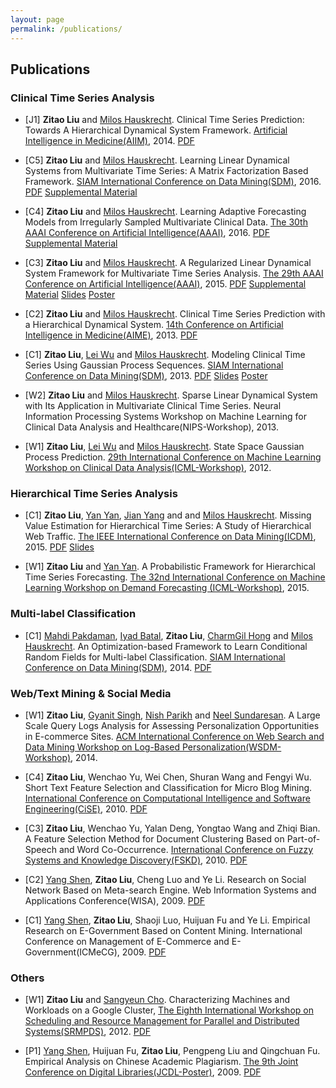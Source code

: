 ```yaml
---
layout: page
permalink: /publications/
---
```




## Publications

### Clinical Time Series Analysis
* [J1] **Zitao Liu** and [Milos Hauskrecht](http://people.cs.pitt.edu/~milos/). Clinical Time Series Prediction: Towards A Hierarchical Dynamical System Framework. [Artificial Intelligence in Medicine(AIIM)](http://www.journals.elsevier.com/artificial-intelligence-in-medicine/), 2014. <a href="{{ site.baseurl }}/download/aiim2014.pdf" class="button button-blue button-small">PDF</a>

* [C5] **Zitao Liu** and [Milos Hauskrecht](http://people.cs.pitt.edu/~milos/). Learning Linear Dynamical Systems from Multivariate Time Series: A Matrix Factorization Based Framework. [SIAM International Conference on Data Mining(SDM)](http://www.siam.org/meetings/sdm16/), 2016. <a href="" class="button button-blue button-small">PDF</a> <a href="" class="button button-blue button-small">Supplemental Material</a> 

* [C4] **Zitao Liu** and [Milos Hauskrecht](http://people.cs.pitt.edu/~milos/). Learning Adaptive Forecasting Models from Irregularly Sampled Multivariate Clinical Data. [The 30th AAAI Conference on Artificial Intelligence(AAAI)](http://www.aaai.org/Conferences/AAAI/aaai16.php), 2016. <a href="" class="button button-blue button-small">PDF</a> <a href="" class="button button-blue button-small">Supplemental Material</a> 


* [C3] **Zitao Liu** and [Milos Hauskrecht](http://people.cs.pitt.edu/~milos/). A Regularized Linear Dynamical System Framework for Multivariate Time Series Analysis. [The 29th AAAI Conference on Artificial Intelligence(AAAI)](http://www.aaai.org/Conferences/AAAI/aaai15.php), 2015. <a href="{{ site.baseurl }}/download/aaai2015.pdf" class="button button-blue button-small">PDF</a> <a href="{{ site.baseurl }}/download/aaai2015_sup.pdf" class="button button-blue button-small">Supplemental Material</a> <a href="{{ site.baseurl }}/download/aaai2015_slides.pdf" class="button button-blue button-small">Slides</a> <a href="{{ site.baseurl }}/download/aaai2015_poster.pdf" class="button button-blue button-small">Poster</a> 

* [C2] **Zitao Liu** and [Milos Hauskrecht](http://people.cs.pitt.edu/~milos/). Clinical Time Series Prediction with a Hierarchical Dynamical System. [14th Conference on Artificial Intelligence in Medicine(AIME)](http://www.aimedicine.info/aime13/), 2013. <a href="{{ site.baseurl }}/download/aime2013.pdf" class="button button-blue button-small">PDF</a>

* [C1] **Zitao Liu**, [Lei Wu](https://sites.google.com/site/wuleibig2/) and [Milos Hauskrecht](http://people.cs.pitt.edu/~milos/). Modeling Clinical Time Series Using Gaussian Process Sequences. [SIAM International Conference on Data Mining(SDM)](http://www.siam.org/meetings/sdm13/), 2013. <a href="{{ site.baseurl }}/download/sdm2013.pdf" class="button button-blue button-small">PDF</a> <a href="{{ site.baseurl }}/download/sdm2013_slides.pdf" class="button button-blue button-small">Slides</a> <a href="{{ site.baseurl }}/download/sdm2013_poster.pdf" class="button button-blue button-small">Poster</a> 

* [W2] **Zitao Liu** and [Milos Hauskrecht](http://people.cs.pitt.edu/~milos/). Sparse Linear Dynamical System with Its Application in Multivariate Clinical Time Series. Neural Information Processing Systems Workshop on Machine Learning for Clinical Data Analysis and Healthcare(NIPS-Workshop), 2013.

* [W1] **Zitao Liu**, [Lei Wu](https://sites.google.com/site/wuleibig2/) and [Milos Hauskrecht](http://people.cs.pitt.edu/~milos/). State Space Gaussian Process Prediction. [29th International Conference on Machine Learning Workshop on Clinical Data Analysis(ICML-Workshop)](https://sites.google.com/site/mlclinicaldata/), 2012.

### Hierarchical Time Series Analysis
* [C1] **Zitao Liu**, [Yan Yan](https://www.linkedin.com/pub/yan-yan/10/7b3/884), [Jian Yang](https://labs.yahoo.com/researchers/jianyang) and and [Milos Hauskrecht](http://people.cs.pitt.edu/~milos/). Missing Value Estimation for Hierarchical Time Series: A Study of Hierarchical Web Traffic. [The IEEE International Conference on Data Mining(ICDM)](http://icdm2015.stonybrook.edu/), 2015. <a href="{{ site.baseurl }}/download/icdm2015.pdf" class="button button-blue button-small">PDF</a> <a href="{{ site.baseurl }}/download/icdm2015_slides.pdf" class="button button-blue button-small">Slides</a>

* [W1] **Zitao Liu** and [Yan Yan](https://www.linkedin.com/pub/yan-yan/10/7b3/884). A Probabilistic Framework for Hierarchical Time Series Forecasting. [The 32nd International Conference on Machine Learning Workshop on Demand Forecasting (ICML-Workshop)](https://sites.google.com/site/icmldemand/), 2015.

### Multi-label Classification
* [C1] [Mahdi Pakdaman](http://people.cs.pitt.edu/~pakdaman/), [Iyad Batal](https://www.sites.google.com/site/iyadbatal/), **Zitao Liu**, [CharmGil Hong](http://people.cs.pitt.edu/~charmgil/Hong/Home.html) and [Milos Hauskrecht](http://people.cs.pitt.edu/~milos/). An Optimization-based Framework to Learn Conditional Random Fields for Multi-label Classification. [SIAM International Conference on Data Mining(SDM)](http://www.siam.org/meetings/sdm14/), 2014. <a href="{{ site.baseurl }}/download/sdm2014.pdf" class="button button-blue button-small">PDF</a>

### Web/Text Mining & Social Media
* [W1] **Zitao Liu**, [Gyanit Singh](https://www.linkedin.com/in/gyanitsingh), [Nish Parikh](https://labs.ebay.com/people/nish-parikh/) and [Neel Sundaresan](https://www.linkedin.com/pub/neel-sundaresan/0/4a2/a96). A Large Scale Query Logs Analysis for Assessing Personalization Opportunities in E-commerce Sites. [ACM International Conference on Web Search and Data Mining Workshop on Log-Based Personalization(WSDM-Workshop)](http://research.microsoft.com/en-us/um/people/nickcr/wscd2014/), 2014. 

* [C4] **Zitao Liu**, Wenchao Yu, Wei Chen, Shuran Wang and Fengyi Wu. Short Text Feature Selection and Classification for Micro Blog Mining. [International Conference on Computational Intelligence and Software Engineering(CiSE)](http://www.ciseng.org/2010/), 2010. <a href="{{ site.baseurl }}/download/cise2010.pdf" class="button button-blue button-small">PDF</a>

* [C3] **Zitao Liu**, Wenchao Yu, Yalan Deng, Yongtao Wang and Zhiqi Bian. A Feature Selection Method for Document Clustering Based on Part-of-Speech and Word Co-Occurrence. [International Conference on Fuzzy Systems and Knowledge Discovery(FSKD)](http://www.ieee.org/conferences_events/conferences/conferencedetails/index.html?Conf_ID=16486), 2010. <a href="{{ site.baseurl }}/download/fskd2010.pdf" class="button button-blue button-small">PDF</a>

* [C2] [Yang Shen](http://www.tsjc.tsinghua.edu.cn/publish/jc/250/2014/20140616145239930572386/20140616145239930572386_.html), **Zitao Liu**, Cheng Luo and Ye Li. Research on Social Network Based on Meta-search Engine. Web Information Systems and Applications Conference(WISA), 2009. <a href="{{ site.baseurl }}/download/wisa2009.pdf" class="button button-blue button-small">PDF</a>

* [C1] [Yang Shen](http://www.tsjc.tsinghua.edu.cn/publish/jc/250/2014/20140616145239930572386/20140616145239930572386_.html), **Zitao Liu**, Shaoji Luo, Huijuan Fu and Ye Li. Empirical Research on E-Government Based on Content Mining. International Conference on Management of E-Commerce and E-Government(ICMeCG), 2009. <a href="{{ site.baseurl }}/download/icmecg2009.pdf" class="button button-blue button-small">PDF</a>

### Others

* [W1] **Zitao Liu** and [Sangyeun Cho](https://people.cs.pitt.edu/~cho/). Characterizing Machines and Workloads on a Google Cluster, [The Eighth International Workshop on Scheduling and Resource Management for Parallel and Distributed Systems(SRMPDS)](http://www.mcs.anl.gov/~kettimut/srmpds12/), 2012. <a href="{{ site.baseurl }}/download/srmpds2012.pdf" class="button button-blue button-small">PDF</a>

* [P1] [Yang Shen](http://www.tsjc.tsinghua.edu.cn/publish/jc/250/2014/20140616145239930572386/20140616145239930572386_.html), Huijuan Fu, **Zitao Liu**, Pengpeng Liu and Qingchuan Fu. Empirical Analysis on Chinese Academic Plagiarism. [The 9th Joint Conference on Digital Libraries(JCDL-Poster)](http://www.jcdl.org/archived-conf-sites/jcdl2009/), 2009. <a href="{{ site.baseurl }}/download/jcdl2009.pdf" class="button button-blue button-small">PDF</a>
